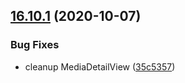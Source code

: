 ## [16.10.1](https://github.com/phandcock/GrampsView/compare/v16.10.0...v16.10.1) (2020-10-07)


### Bug Fixes

* cleanup MediaDetailView ([35c5357](https://github.com/phandcock/GrampsView/commit/35c53577a1a1f500d7d4ac0d5e763a6412b5bfe0))



